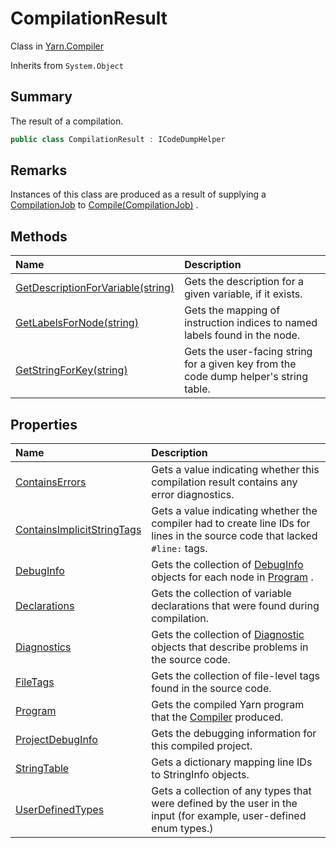 # CompilationResult

Class in [Yarn.Compiler](/docs/api/csharp/yarn.compiler.md)

Inherits from `System.Object`

## Summary


The result of a compilation.


```csharp
public class CompilationResult : ICodeDumpHelper
```

## Remarks


Instances of this class are produced as a result of supplying a  <a href="yarn.compiler.compilationjob.md">CompilationJob</a>  to  <a href="yarn.compiler.compiler.compile.md">Compile(CompilationJob)</a> .


## Methods

|Name|Description|
|:---|:---|
|[GetDescriptionForVariable(string)](/docs/api/csharp/yarn.compiler.compilationresult.getdescriptionforvariable.md)|Gets the description for a given variable, if it exists.|
|[GetLabelsForNode(string)](/docs/api/csharp/yarn.compiler.compilationresult.getlabelsfornode.md)|Gets the mapping of instruction indices to named labels found in the node.|
|[GetStringForKey(string)](/docs/api/csharp/yarn.compiler.compilationresult.getstringforkey.md)|Gets the user-facing string for a given key from the code dump helper's string table.|

## Properties

|Name|Description|
|:---|:---|
|[ContainsErrors](/docs/api/csharp/yarn.compiler.compilationresult.containserrors.md)|Gets a value indicating whether this compilation result contains any error diagnostics.|
|[ContainsImplicitStringTags](/docs/api/csharp/yarn.compiler.compilationresult.containsimplicitstringtags.md)|Gets a value indicating whether the compiler had to create line IDs for lines in the source code that lacked  <code>#line:</code>  tags.|
|[DebugInfo](/docs/api/csharp/yarn.compiler.compilationresult.debuginfo.md)|Gets the collection of  <a href="yarn.compiler.compilationresult.debuginfo.md">DebugInfo</a>  objects for each node in  <a href="yarn.compiler.compilationresult.program.md">Program</a> .|
|[Declarations](/docs/api/csharp/yarn.compiler.compilationresult.declarations.md)|Gets the collection of variable declarations that were found during compilation.|
|[Diagnostics](/docs/api/csharp/yarn.compiler.compilationresult.diagnostics.md)|Gets the collection of  <a href="yarn.compiler.diagnostic.md">Diagnostic</a>  objects that describe problems in the source code.|
|[FileTags](/docs/api/csharp/yarn.compiler.compilationresult.filetags.md)|Gets the collection of file-level tags found in the source code.|
|[Program](/docs/api/csharp/yarn.compiler.compilationresult.program.md)|Gets the compiled Yarn program that the  <a href="yarn.compiler.compiler.md">Compiler</a>  produced.|
|[ProjectDebugInfo](/docs/api/csharp/yarn.compiler.compilationresult.projectdebuginfo.md)|Gets the debugging information for this compiled project.|
|[StringTable](/docs/api/csharp/yarn.compiler.compilationresult.stringtable.md)|Gets a dictionary mapping line IDs to StringInfo objects.|
|[UserDefinedTypes](/docs/api/csharp/yarn.compiler.compilationresult.userdefinedtypes.md)|Gets a collection of any types that were defined by the user in the input (for example, user-defined enum types.)|

